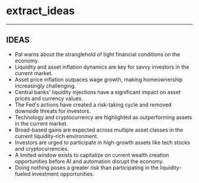 # extract_ideas

---

## IDEAS

- Pal warns about the stranglehold of tight financial conditions on the economy.
- Liquidity and asset inflation dynamics are key for savvy investors in the current market.
- Asset price inflation outpaces wage growth, making homeownership increasingly challenging.
- Central banks' liquidity injections have a significant impact on asset prices and currency values.
- The Fed's actions have created a risk-taking cycle and removed downside threats for investors.
- Technology and cryptocurrency are highlighted as outperforming assets in the current market.
- Broad-based gains are expected across multiple asset classes in the current liquidity-rich environment.
- Investors are urged to participate in high-growth assets like tech stocks and cryptocurrencies.
- A limited window exists to capitalize on current wealth creation opportunities before AI and automation disrupt the economy.
- Doing nothing poses a greater risk than participating in the liquidity-fueled investment opportunities.


